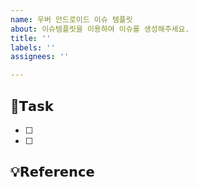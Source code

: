 ```yaml
---
name: 우버 안드로이드 이슈 템플릿
about: 이슈템플릿을 이용하여 이슈를 생성해주세요.
title: ''
labels: ''
assignees: ''

---
```


## 📌𝗧𝗮𝘀𝗸
- [ ]
- [ ]

## 💡𝗥𝗲𝗳𝗲𝗿𝗲𝗻𝗰𝗲
